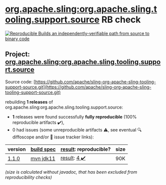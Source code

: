 [org.apache.sling:org.apache.sling.tooling.support.source](https://central.sonatype.com/artifact/org.apache.sling/org.apache.sling.tooling.support.source/versions) RB check
=======

[![Reproducible Builds](https://reproducible-builds.org/images/logos/rb.svg) an independently-verifiable path from source to binary code](https://reproducible-builds.org/)

## Project: [org.apache.sling:org.apache.sling.tooling.support.source](https://central.sonatype.com/artifact/org.apache.sling/org.apache.sling.tooling.support.source/versions)

Source code: [https://github.com/apache/sling-org-apache-sling-tooling-support-source.git](https://github.com/apache/sling-org-apache-sling-tooling-support-source.git)

rebuilding **1 releases** of org.apache.sling:org.apache.sling.tooling.support.source:
- **1** releases were found successfully **fully reproducible** (100% reproducible artifacts :heavy_check_mark:),
- 0 had issues (some unreproducible artifacts :warning:, see eventual :mag: diffoscope and/or :memo: issue tracker links):

| version | [build spec](/BUILDSPEC.md) | [result](https://reproducible-builds.org/docs/jvm/): reproducible? | size |
| -- | --------- | ------ | -- |
| [1.1.0](https://search.maven.org/artifact/org.apache.sling/org.apache.sling.tooling.support.source/1.1.0/pom) | [mvn jdk11](org.apache.sling.tooling.support.source-1.1.0.buildspec) | [result](org.apache.sling.tooling.support.source-1.1.0.buildinfo): [4 :heavy_check_mark: ](org.apache.sling.tooling.support.source-1.1.0.buildcompare) | 90K |

<i>(size is calculated without javadoc, that has been excluded from reproducibility checks)</i>
